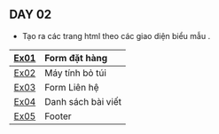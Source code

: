 ## DAY 02

- Tạo ra các trang html theo các giao diện biểu mẫu . 

| [Ex01](https://buiduong2.github.io/F8-offline/day02/ex01.html) | Form đặt hàng      |
| :------------------------------------------------------------: | :----------------- |
| [Ex02](https://buiduong2.github.io/F8-offline/day02/ex02.html) | Máy tính bỏ túi    |
| [Ex03](https://buiduong2.github.io/F8-offline/day02/ex03.html) | Form Liên hệ       |
| [Ex04](https://buiduong2.github.io/F8-offline/day02/ex04.html) | Danh sách bài viết |
| [Ex05](https://buiduong2.github.io/F8-offline/day02/ex05.html) | Footer             |
